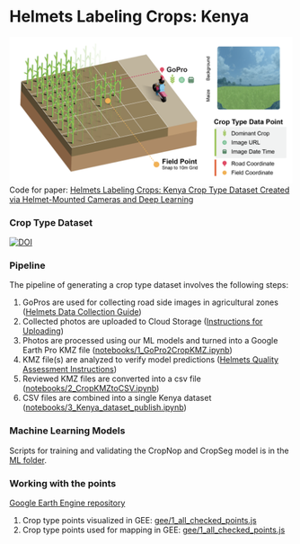 # Helmets Labeling Crops: Kenya

<img src="assets/images/Helmets_v3.png" />
Code for paper: <a href="https://www.nature.com/articles/s41597-025-05762-7">Helmets Labeling Crops: Kenya Crop Type Dataset Created via Helmet-Mounted Cameras and Deep Learning</a>

### Crop Type Dataset
[![DOI](https://zenodo.org/badge/DOI/10.5281/zenodo.15133324.svg)](https://zenodo.org/records/15133324)

### Pipeline
The pipeline of generating a crop type dataset involves the following steps:
1. GoPros are used for collecting road side images in agricultural zones ([Helmets Data Collection Guide](https://docs.google.com/presentation/d/e/2PACX-1vQpP2f6dAcs_R0yrZ1dOpaKPQab0h-8BBLmwU-1cOfv462l6SMl5ng84A2HjBx4Qw/pub?start=false&loop=false&delayms=60000))
2. Collected photos are uploaded to Cloud Storage ([Instructions for Uploading](https://github.com/nasaharvest/helmets-kenya/blob/main/instructions-for-uploading.md))
3. Photos are processed using our ML models and turned into a Google Earth Pro KMZ file ([notebooks/1_GoPro2CropKMZ.ipynb](https://github.com/nasaharvest/helmets-kenya/blob/main/notebooks/1_GoPro2CropKMZ.ipynb))
4. KMZ file(s) are analyzed to verify model predictions ([Helmets Quality Assessment Instructions](https://docs.google.com/document/d/1OCF2gpCQQbZP-y6xcTbKE2OzhkxMtyaJi8wiWi8jfzs/edit?usp=sharing))
5. Reviewed KMZ files are converted into a csv file ([notebooks/2_CropKMZtoCSV.ipynb](https://github.com/nasaharvest/helmets-kenya/blob/main/notebooks/2_CropKMZtoCSV.ipynb))
6. CSV files are combined into a single Kenya dataset ([notebooks/3_Kenya_dataset_publish.ipynb](https://github.com/nasaharvest/helmets-kenya/blob/main/notebooks/3_Kenya_dataset_publish.ipynb))

### Machine Learning Models
Scripts for training and validating the CropNop and CropSeg model is in the [ML folder](https://github.com/nasaharvest/helmets-kenya/blob/main/ML).

### Working with the points
[Google Earth Engine repository](https://code.earthengine.google.com/?accept_repo=users/izvonkov/helmets-kenya-public)
1. Crop type points visualized in GEE: [gee/1_all_checked_points.js](https://github.com/nasaharvest/helmets-kenya/blob/main/gee/1_all_checked_points.js)
2. Crop type points used for mapping in GEE: [gee/1_all_checked_points.js](https://github.com/nasaharvest/helmets-kenya/blob/main/gee/2_Nakuru_maize_map.js)

